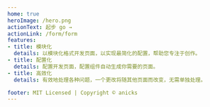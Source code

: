 ```yaml
---
home: true
heroImage: /hero.png
actionText: 起步 go →
actionLink: /form/form
features:
- title: 模块化
  details: 以模块化格式开发页面，以实现最简化的配置，帮助您专注于创作。
- title: 配置化
  details: 配置开发页面，配置组件自动生成你需要的页面。
- title: 高效化
  details: 有效地处理各种问题，一个更改将随其他页面而改变，无需单独处理。

footer: MIT Licensed | Copyright © anicks
---
```

